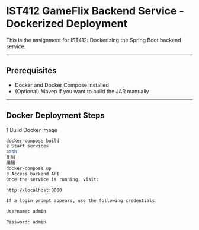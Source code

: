 # IST412 GameFlix Backend Service - Dockerized Deployment

This is the assignment for IST412: Dockerizing the Spring Boot backend service.

---

## Prerequisites

- Docker and Docker Compose installed
- (Optional) Maven if you want to build the JAR manually

---

## Docker Deployment Steps

1 Build Docker image

```bash
docker-compose build
2 Start services
bash
复制
编辑
docker-compose up
3 Access backend API
Once the service is running, visit:

http://localhost:8080

If a login prompt appears, use the following credentials:

Username: admin

Password: admin
